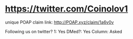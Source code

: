 # https://twitter.com/Coinolov1

unique POAP claim link: 
http://POAP.xyz/claim/1a6v0v

Following us on twitter? 1: Yes
DMed?: Yes
Column: Asked